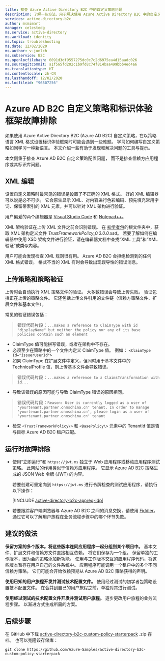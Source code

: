 ```yaml
---
title: 排查 Azure Active Directory B2C 中的自定义策略问题
description: 了解一些方法，用于解决使用 Azure Active Directory B2C 中的自定义策略时出现的错误。
services: active-directory-b2c
author: msmimart
manager: celestedg
ms.service: active-directory
ms.workload: identity
ms.topic: troubleshooting
ms.date: 12/02/2020
ms.author: v-junlch
ms.subservice: B2C
ms.openlocfilehash: 6091d3df9557275dc0c7c2d6975ea4d15aadc026
ms.sourcegitcommit: a1f565fd202c1b9fd8c74f814baa499bbb4ed4a6
ms.translationtype: HT
ms.contentlocale: zh-CN
ms.lasthandoff: 12/02/2020
ms.locfileid: "96507256"
---
```

# <a name="troubleshoot-azure-ad-b2c-custom-policies-and-identity-experience-framework"></a>Azure AD B2C 自定义策略和标识体验框架故障排除

如果使用 Azure Active Directory B2C (Azure AD B2C) 自定义策略，在以策略语言 XML 格式设置标识体验框架时可能会遇到一些难题。 学习如何编写自定义策略如同学习一种新语言。 本文介绍一些有助于发现和解决问题的工具与提示。

本文侧重于排查 Azure AD B2C 自定义策略配置问题， 而不是排查信赖方应用程序或其标识库问题。

## <a name="xml-editing"></a>XML 编辑

设置自定义策略时最常见的错误是设置了不正确的 XML 格式。 好的 XML 编辑器可以说是必不可少。 它会原生显示 XML、对内容进行色彩编码、预先填充常用字词、保留带索引的 XML 元素，并可以针对 XML 架构进行验证。

用户偏爱的两个编辑器是 [Visual Studio Code](https://code.visualstudio.com/) 和 [Notepad++](https://notepad-plus-plus.org/)。

XML 架构验证在上传 XML 文件之前会识别错误。 在 [初学者包](https://github.com/Azure-Samples/active-directory-b2c-custom-policy-starterpack)的根文件夹中，获取 XML 架构定义文件 *TrustFrameworkPolicy_0.3.0.0.xsd*。 若要了解如何在编辑器中使用 XSD 架构文件进行验证，请在编辑器文档中查找“XML 工具”和“XML 验证”或类似内容。  

用户可能会发现检查 XML 规则很有用。 Azure AD B2C 会拒绝检测到的任何 XML 格式错误。 格式不当的 XML 有时会导致出现误导性的错误消息。

## <a name="upload-policies-and-policy-validation"></a>上传策略和策略验证

上传时会自动执行 XML 策略文件的验证。 大多数错误会导致上传失败。 验证包括正在上传的策略文件。 它还包括上传文件引用的文件链（信赖方策略文件、扩展文件和基本文件）。

常见的验证错误包括：

> 错误代码片段：`...makes a reference to ClaimType with id "displayName" but neither the policy nor any of its base policies contain such an element`

* ClaimType 值可能拼写错误，或者在架构中不存在。
* 必须至少在策略中的一个文件内定义 ClaimType 值。
    例如： `<ClaimType Id="issuerUserId">`
* 如果 ClaimType 在扩展文件中定义，但同时用于基本文件中的 TechnicalProfile 值，则上传基本文件会导致错误。

> 错误代码片段：`...makes a reference to a ClaimsTransformation with id...`

* 导致该错误的原因可能与导致 ClaimType 错误的原因相同。

> 错误代码片段：`Reason: User is currently logged as a user of 'yourtenant.partner.onmschina.cn' tenant. In order to manage 'yourtenant.partner.onmschina.cn', please login as a user of 'yourtenant.partner.onmschina.cn' tenant`

* 检查 `<TrustFrameworkPolicy\>` 和 `<BasePolicy\>` 元素中的 TenantId 值是否与目标 Azure AD B2C 租户匹配。

## <a name="troubleshoot-the-runtime"></a>运行时故障排除

* 使用“立即运行”和 `https://jwt.ms` 独立于 Web 应用程序或移动应用程序测试策略。  此网站的作用类似于信赖方应用程序。 它显示 Azure AD B2C 策略生成的 JSON Web 令牌 (JWT) 的内容。

    若要创建可重定向到 `https://jwt.ms` 进行令牌检查的测试应用程序，请执行以下操作：

    [!INCLUDE [active-directory-b2c-appreg-idp](../../includes/active-directory-b2c-appreg-idp.md)]

* 若要跟踪客户端浏览器与 Azure AD B2C 之间的消息交换，请使用 [Fiddler](https://www.telerik.com/fiddler)。 通过它可以了解用户旅程在业务流程步骤中的哪个环节失败。

## <a name="recommended-practices"></a>建议的做法

**保留方案的多个版本。将这些版本连同应用程序一起分组到某个项目中。** 基本文件、扩展文件和信赖方文件直接相互依赖。 将它们保存为一个组。 保留单独的工作版本，因为会向策略添加新功能。 使用与工作版本交互的应用程序代码，将这些版本暂存在用户自己的文件系统中。 应用程序可能调用一个租户中的多个不同信赖方策略。 它们可能会开始依赖预期从 Azure AD B2C 策略获得的声明。

**使用已知的用户旅程开发并测试技术配置文件。** 使用经过测试的初学者包策略设置技术配置文件。 在合并到自己的用户旅程之前，单独对其进行测试。

**使用经过测试的技术配置文件开发并测试用户旅程。** 逐步更改用户旅程的业务流程步骤。 以渐进方式生成所需的方案。

## <a name="next-steps"></a>后续步骤

在 GitHub 中下载 [active-directory-b2c-custom-policy-starterpack](https://github.com/Azure-Samples/active-directory-b2c-custom-policy-starterpack/archive/master.zip) .zip 存档。 也可以克隆该存储库：

```
git clone https://github.com/Azure-Samples/active-directory-b2c-custom-policy-starterpack
```

